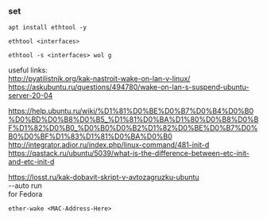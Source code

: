 ### set
```
apt install ethtool -y
```
`ethtool <interfaces>`  
```
ethtool -s <interfaces> wol g  
```  
useful links:  
http://pyatilistnik.org/kak-nastroit-wake-on-lan-v-linux/
https://askubuntu.ru/questions/494780/wake-on-lan-s-suspend-ubuntu-server-20-04  
  
https://help.ubuntu.ru/wiki/%D1%81%D0%BE%D0%B7%D0%B4%D0%B0%D0%BD%D0%B8%D0%B5_%D1%81%D0%BA%D1%80%D0%B8%D0%BF%D1%82%D0%B0_%D0%B0%D0%B2%D1%82%D0%BE%D0%B7%D0%B0%D0%BF%D1%83%D1%81%D0%BA%D0%B0  
http://integrator.adior.ru/index.php/linux-command/481-init-d  
https://qastack.ru/ubuntu/5039/what-is-the-difference-between-etc-init-and-etc-init-d  

https://losst.ru/kak-dobavit-skript-v-avtozagruzku-ubuntu  
--auto run  
for Fedora
```
ether-wake <MAC-Address-Here>
```
